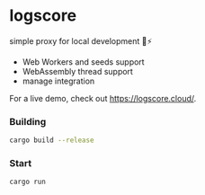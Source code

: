 # logscore
simple proxy for local development 🦀⚡

- Web Workers and seeds support
- WebAssembly thread support
- manage integration

For a live demo, check out https://logscore.cloud/.

### Building
```bash
cargo build --release
```

### Start
```bash
cargo run
```


